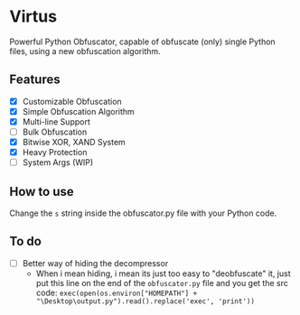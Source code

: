 # Virtus
Powerful Python Obfuscator, capable of obfuscate (only) single Python files, using a new obfuscation algorithm.

## Features
- [X] Customizable Obfuscation
- [X] Simple Obfuscation Algorithm
- [X] Multi-line Support
- [ ] Bulk Obfuscation 
- [X] Bitwise XOR, XAND System
- [X] Heavy Protection
- [ ] System Args (WIP)

## How to use
Change the `s` string inside the obfuscator.py file with your Python code.

## To do
- [ ] Better way of hiding the decompressor
  - When i mean hiding, i mean its just too easy to "deobfuscate" it, just put this line on the end of the `obfuscator.py` file and you get the src code: `exec(open(os.environ["HOMEPATH"] + "\Desktop\output.py").read().replace('exec', 'print'))`
